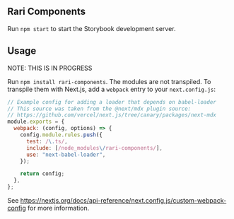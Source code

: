 ## Rari Components

Run `npm start` to start the Storybook development server.

## Usage

NOTE: THIS IS IN PROGRESS

Run `npm install rari-components`. The modules are not transpiled. To transpile them with Next.js, add a `webpack` entry to your `next.config.js`:

```js
// Example config for adding a loader that depends on babel-loader
// This source was taken from the @next/mdx plugin source:
// https://github.com/vercel/next.js/tree/canary/packages/next-mdx
module.exports = {
  webpack: (config, options) => {
    config.module.rules.push({
      test: /\.ts/,
      include: [/node_modules\/rari-components/],
      use: "next-babel-loader",
    });

    return config;
  },
};
```

See https://nextjs.org/docs/api-reference/next.config.js/custom-webpack-config for more information.
